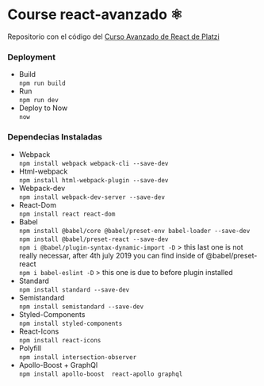 # Course react-avanzado ⚛️
Repositorio con el código del [Curso Avanzado de React de Platzi](https://platzi.com/cursos/react-avanzado/)

### Deployment
* Build<br />
    `npm run build`
* Run<br />
    `npm run dev`
* Deploy to Now<br />
    `now`

### Dependecias Instaladas
* Webpack<br />
    `npm install webpack webpack-cli --save-dev`
* Html-webpack<br />
    `npm install html-webpack-plugin --save-dev`
* Webpack-dev<br />
    `npm install webpack-dev-server --save-dev`
* React-Dom<br />
    `npm install react react-dom`
* Babel<br />
    `npm install @babel/core @babel/preset-env babel-loader --save-dev`<br />
    `npm install @babel/preset-react --save-dev`<br />
    `npm i @babel/plugin-syntax-dynamic-import -D` > this last one is not really necessar, after 4th july 2019 you can find inside of @babel/preset-react <br />
    `npm i babel-eslint -D` > this one is due to before plugin installed
* Standard<br />
    `npm install standard --save-dev`
* Semistandard<br />
    `npm install semistandard --save-dev`
* Styled-Components<br />
    `npm install styled-components`
* React-Icons<br />
    `npm install react-icons`
* Polyfill<br />
    `npm install intersection-observer`
* Apollo-Boost + GraphQl<br />
    `npm install apollo-boost  react-apollo graphql`
